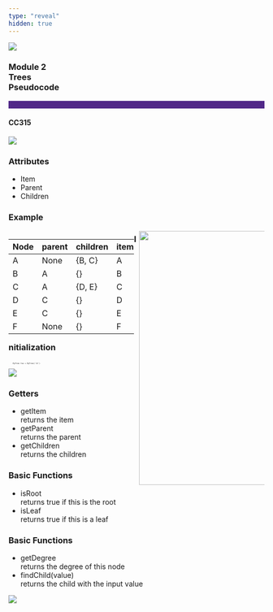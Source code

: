 ```yaml
---
type: "reveal"
hidden: true
---
```


<section>
<img class="stretch plain" src="/images/0/core-logo-on-white.png">
<h3> Module 2 <br> Trees <br> Pseudocode </h3>
<hr style="height:15px;color:512888;background-color:512888;">
<h4>CC315</h4>
</section>

<section>
<img class="stretch plain" src="/images/14/315trees_uml.png">
</section>

<section>
<h3> Attributes </h3>
<ul>
<li> Item </li>
<li> Parent </li>
<li> Children</li>
</ul>
</section>

<section>
<h3> Example </h3>
<div style="float:left;width:49%">
<small>

| Node | parent | children | item |
| --- | --- | --- | --- |
| A | None | \{B, C\}| A |
| B | A | \{\}| B |
| C | A | \{D, E\}| C |
| D | C | \{\}| D |
| E | C | \{\}| E |
| F | None | \{\}| F |

</small>
 </div>
 <div style="width:49%;float:right">
<img class="stretch plain" style="height:500px"src="/images/14/315_2.4_code_ex.svg">
</div>
</section>

<section>
<h3> Initialization </h3>
<div style="float:top">
<pre class="" style="font-size: .3em; width: 30%"><code class="java">
    MyTree foo = MyTree('13')
 </code></pre>
 </div>
<div style="float:bottom">
<img class="stretch plain" src="/images/14/315_2.4_code_init.svg">
<div>
</section>


<section>
<h3>Getters</h3>
<ul>
<li>getItem <br/>returns the item</li>
<li>getParent <br/>returns the parent</li>
<li>getChildren <br/>returns the children</li>
</ul>
</section>


<section>
<h3>Basic Functions</h3>
<ul>
<li>isRoot<br/> returns true if this is the root</li>
<li>isLeaf<br/> returns true if this is a leaf</li>
</ul>
</section>

<section>
<h3>Basic Functions</h3>
<ul>
<li>getDegree <br/> returns the degree of this node</li>
<li>findChild(value) <br/> returns the child with the input value </li>
</ul>
</section>

<section>
<img class="stretch plain" src="/images/14/315trees_uml.png">
</section>
